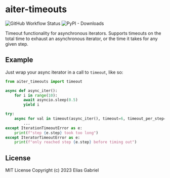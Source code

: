 # aiter-timeouts

![GitHub Workflow Status](https://img.shields.io/github/actions/workflow/status/thearchitector/aiter-timeouts/ci.yaml?label=tests&style=flat-square)
![PyPI - Downloads](https://img.shields.io/pypi/dw/aiter-timeouts?style=flat-square)

Timeout functionality for asynchronous iterators. Supports timeouts on the total time to exhaust an asynchronous iterator, or the time it takes for any given step.

## Example

Just wrap your async iterator in a call to `timeout`, like so:

```python
from aiter_timeouts import timeout

async def async_iter():
    for i in range(10):
        await asyncio.sleep(0.5)
        yield i

try:
    async for val in timeout(async_iter(), timeout=6, timeout_per_step=1):
        ...
except IterationTimeoutError as e:
    print(f"step {e.step} took too long")
except IteratorTimeoutError as e:
    print(f"only reached step {e.step} before timing out")
```

## License

MIT License
Copyright (c) 2023 Elias Gabriel
